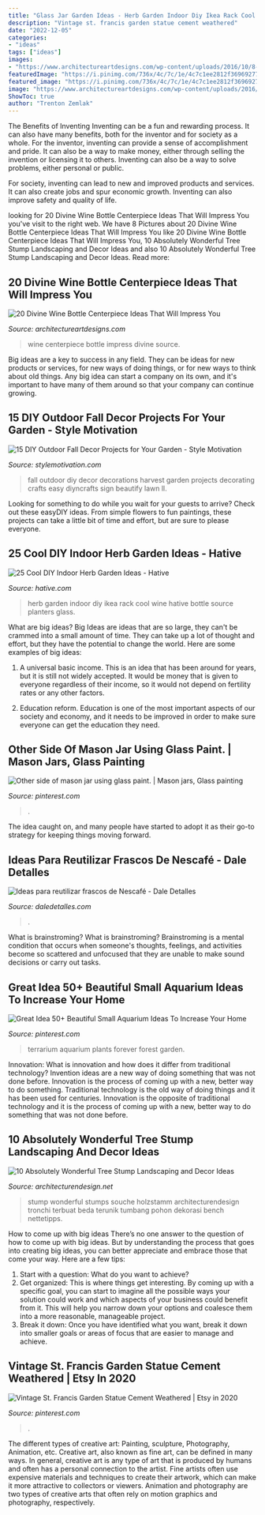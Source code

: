 ```yaml
---
title: "Glass Jar Garden Ideas - Herb Garden Indoor Diy Ikea Rack Cool Wine Hative Bottle Source Planters Glass"
description: "Vintage st. francis garden statue cement weathered"
date: "2022-12-05"
categories:
- "ideas"
tags: ["ideas"]
images:
- "https://www.architectureartdesigns.com/wp-content/uploads/2016/10/8-19.jpg"
featuredImage: "https://i.pinimg.com/736x/4c/7c/1e/4c7c1ee2812f369692778815b4c8366e.jpg"
featured_image: "https://i.pinimg.com/736x/4c/7c/1e/4c7c1ee2812f369692778815b4c8366e.jpg"
image: "https://www.architectureartdesigns.com/wp-content/uploads/2016/10/8-19.jpg"
ShowToc: true
author: "Trenton Zemlak"
---
```



The Benefits of Inventing
Inventing can be a fun and rewarding process. It can also have many benefits, both for the inventor and for society as a whole.
For the inventor, inventing can provide a sense of accomplishment and pride. It can also be a way to make money, either through selling the invention or licensing it to others. Inventing can also be a way to solve problems, either personal or public.

For society, inventing can lead to new and improved products and services. It can also create jobs and spur economic growth. Inventing can also improve safety and quality of life.

	

		
looking for 20 Divine Wine Bottle Centerpiece Ideas That Will Impress You you've visit to the right web. We have 8 Pictures about 20 Divine Wine Bottle Centerpiece Ideas That Will Impress You like 20 Divine Wine Bottle Centerpiece Ideas That Will Impress You, 10 Absolutely Wonderful Tree Stump Landscaping and Decor Ideas and also 10 Absolutely Wonderful Tree Stump Landscaping and Decor Ideas. Read more:
		
    
## 20 Divine Wine Bottle Centerpiece Ideas That Will Impress You

<img loading=lazy src="https://www.architectureartdesigns.com/wp-content/uploads/2016/10/8-19.jpg" onerror="this.onerror=null;this.src='https://tse4.mm.bing.net/th?id=OIP.N7YVCb-0WuGRG4fjOqmZBwHaLH&amp;pid=15.1';" alt="20 Divine Wine Bottle Centerpiece Ideas That Will Impress You">

_Source: architectureartdesigns.com_

>wine centerpiece bottle impress divine source. 

	

Big ideas are a key to success in any field. They can be ideas for new products or services, for new ways of doing things, or for new ways to think about old things. Any big idea can start a company on its own, and it's important to have many of them around so that your company can continue growing.

    
## 15 DIY Outdoor Fall Decor Projects For Your Garden - Style Motivation

<img loading=lazy src="https://www.diyncrafts.com/wp-content/uploads/2017/09/16-harvest-display.jpg" onerror="this.onerror=null;this.src='https://tse2.mm.bing.net/th?id=OIP.pxqirOlpT21c6BHCxeWy8gHaQ4&amp;pid=15.1';" alt="15 DIY Outdoor Fall Decor Projects for Your Garden - Style Motivation">

_Source: stylemotivation.com_

>fall outdoor diy decor decorations harvest garden projects decorating crafts easy diyncrafts sign beautify lawn ll. 

	

Looking for something to do while you wait for your guests to arrive? Check out these easyDIY ideas. From simple flowers to fun paintings, these projects can take a little bit of time and effort, but are sure to please everyone.

    
## 25 Cool DIY Indoor Herb Garden Ideas - Hative

<img loading=lazy src="https://hative.com/wp-content/uploads/2014/11/indoor-garden/8-indoor-herb-garden-ikea-wine-rack.jpg" onerror="this.onerror=null;this.src='https://tse2.mm.bing.net/th?id=OIP.9tzui6D6x4a6r54zKx9KoAHaLD&amp;pid=15.1';" alt="25 Cool DIY Indoor Herb Garden Ideas - Hative">

_Source: hative.com_

>herb garden indoor diy ikea rack cool wine hative bottle source planters glass. 

	

What are big ideas?
Big Ideas are ideas that are so large, they can't be crammed into a small amount of time. They can take up a lot of thought and effort, but they have the potential to change the world. Here are some examples of big ideas:
1. A universal basic income. This is an idea that has been around for years, but it is still not widely accepted. It would be money that is given to everyone regardless of their income, so it would not depend on fertility rates or any other factors.

2. Education reform. Education is one of the most important aspects of our society and economy, and it needs to be improved in order to make sure everyone can get the education they need.

    
## Other Side Of Mason Jar Using Glass Paint. | Mason Jars, Glass Painting

<img loading=lazy src="https://i.pinimg.com/736x/c0/df/1a/c0df1a51b2cf7a395db1a13816a4150c--glass-paint-masons.jpg" onerror="this.onerror=null;this.src='https://tse3.mm.bing.net/th?id=OIP.bPaPHztjvgBiMLtE3QGRdQHaJ6&amp;pid=15.1';" alt="Other side of mason jar using glass paint. | Mason jars, Glass painting">

_Source: pinterest.com_

>. 

	

The idea caught on, and many people have started to adopt it as their go-to strategy for keeping things moving forward.

    
## Ideas Para Reutilizar Frascos De Nescafé - Dale Detalles

<img loading=lazy src="https://i2.wp.com/www.daledetalles.com/wp-content/uploads/2018/01/frascos-de-nescafe-decorados5.jpg?resize=564%2C752" onerror="this.onerror=null;this.src='https://tse2.mm.bing.net/th?id=OIP.HIT2szQp3OfVJ23Kbz8dyAHaJ4&amp;pid=15.1';" alt="Ideas para reutilizar frascos de Nescafé - Dale Detalles">

_Source: daledetalles.com_

>. 

	

What is brainstroming?
What is brainstroming? Brainstroming is a mental condition that occurs when someone's thoughts, feelings, and activities become so scattered and unfocused that they are unable to make sound decisions or carry out tasks.

    
## Great Idea 50+ Beautiful Small Aquarium Ideas To Increase Your Home

<img loading=lazy src="https://i.pinimg.com/736x/4c/7c/1e/4c7c1ee2812f369692778815b4c8366e.jpg" onerror="this.onerror=null;this.src='https://tse2.mm.bing.net/th?id=OIP.9HP6UOr9pLHLd4Ntwbx5_wHaLH&amp;pid=15.1';" alt="Great Idea 50+ Beautiful Small Aquarium Ideas To Increase Your Home">

_Source: pinterest.com_

>terrarium aquarium plants forever forest garden. 

	

Innovation: What is innovation and how does it differ from traditional technology?
Invention ideas are a new way of doing something that was not done before. Innovation is the process of coming up with a new, better way to do something. Traditional technology is the old way of doing things and it has been used for centuries. Innovation is the opposite of traditional technology and it is the process of coming up with a new, better way to do something that was not done before.

    
## 10 Absolutely Wonderful Tree Stump Landscaping And Decor Ideas

<img loading=lazy src="https://cdn.architecturendesign.net/wp-content/uploads/2016/06/5-1.jpg" onerror="this.onerror=null;this.src='https://tse4.mm.bing.net/th?id=OIP.dpDU1Lo2vg_bzfy4eKP62gHaEd&amp;pid=15.1';" alt="10 Absolutely Wonderful Tree Stump Landscaping and Decor Ideas">

_Source: architecturendesign.net_

>stump wonderful stumps souche holzstamm architecturendesign tronchi terbuat beda terunik tumbang pohon dekorasi bench nettetipps. 

	

How to come up with big ideas
There’s no one answer to the question of how to come up with big ideas. But by understanding the process that goes into creating big ideas, you can better appreciate and embrace those that come your way. Here are a few tips:
1. Start with a question: What do you want to achieve?
2. Get organized: This is where things get interesting. By coming up with a specific goal, you can start to imagine all the possible ways your solution could work and which aspects of your business could benefit from it. This will help you narrow down your options and coalesce them into a more reasonable, manageable project.
3. Break it down: Once you have identified what you want, break it down into smaller goals or areas of focus that are easier to manage and achieve.

    
## Vintage St. Francis Garden Statue Cement Weathered | Etsy In 2020

<img loading=lazy src="https://i.pinimg.com/736x/56/95/79/5695794e4ebc3f6632fefd3583f63ed3.jpg" onerror="this.onerror=null;this.src='https://tse2.mm.bing.net/th?id=OIP.jB5f9fBYbF6-6cntXcmxYwHaLL&amp;pid=15.1';" alt="Vintage St. Francis Garden Statue Cement Weathered | Etsy in 2020">

_Source: pinterest.com_

>. 

	

The different types of creative art: Painting, sculpture, Photography, Animation, etc.
Creative art, also known as fine art, can be defined in many ways. In general, creative art is any type of art that is produced by humans and often has a personal connection to the artist. Fine artists often use expensive materials and techniques to create their artwork, which can make it more attractive to collectors or viewers. Animation and photography are two types of creative arts that often rely on motion graphics and photography, respectively.

